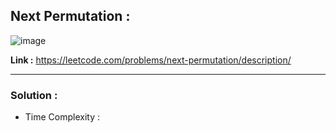 ## Next Permutation :

![image](https://user-images.githubusercontent.com/23376002/215510680-e7b614da-954b-4a6f-9d5c-f5c2ef7d8fda.png)


**Link :** https://leetcode.com/problems/next-permutation/description/

-------------------------------------------------------------------------------------------------------------------------------------------------------

### Solution :

- Time Complexity : 



